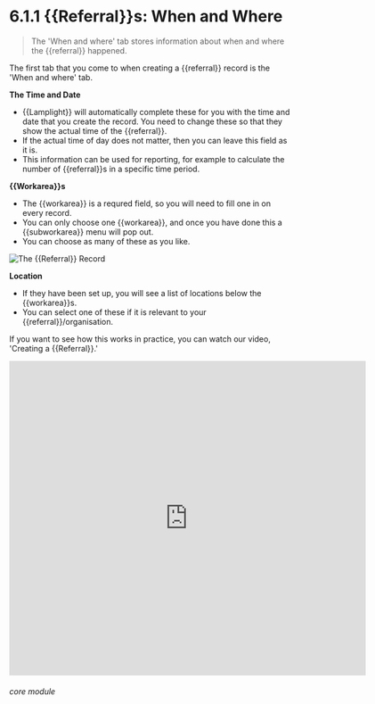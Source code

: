 # 6.1.1    {{Referral}}s: When and Where

> The 'When and where' tab stores information about when and where the {{referral}} happened.



The first tab that you come to when creating a {{referral}} record is the 'When and where' tab. 

**The Time and Date**

- {{Lamplight}} will automatically complete these for you with the time and date that you create the record. You need to change these so that they show the actual time of the {{referral}}.
- If the actual time of day does not matter, then you can leave this field as it is. 
- This information can be used for reporting, for example to calculate the number of {{referral}}s in a specific time period.

**{{Workarea}}s**

- The {{workarea}} is a requred field, so you will need to fill one in on every record. 
- You can only choose one {{workarea}}, and once you have done this a {{subworkarea}} menu will pop out. 
- You can choose as many of these as you like.

![The {{Referral}} Record](6.1.1a.png) 

**Location**

- If they have been set up, you will see a list of locations below the {{workarea}}s.  
- You can select one of these if it is relevant to your {{referral}}/organisation.


If you want to see how this works in practice, you can watch our video, 'Creating a {{Referral}}.' 

<iframe width="640" height="564" src="https://player.vimeo.com/video/281971195" frameborder="0" allowFullScreen mozallowfullscreen webkitAllowFullScreen></iframe>


###### core module

